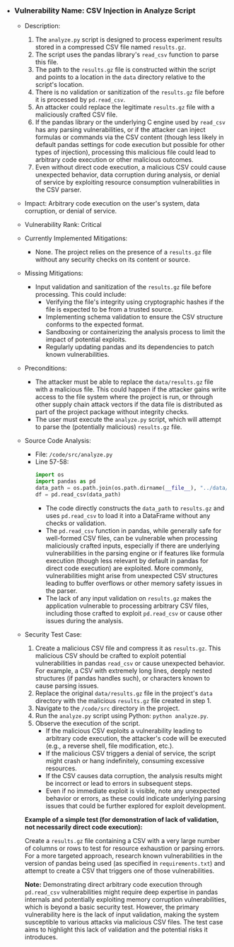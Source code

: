 - ### Vulnerability Name: CSV Injection in Analyze Script
  - Description:
      1. The `analyze.py` script is designed to process experiment results stored in a compressed CSV file named `results.gz`.
      2. The script uses the pandas library's `read_csv` function to parse this file.
      3. The path to the `results.gz` file is constructed within the script and points to a location in the `data` directory relative to the script's location.
      4. There is no validation or sanitization of the `results.gz` file before it is processed by `pd.read_csv`.
      5. An attacker could replace the legitimate `results.gz` file with a maliciously crafted CSV file.
      6. If the pandas library or the underlying C engine used by `read_csv` has any parsing vulnerabilities, or if the attacker can inject formulas or commands via the CSV content (though less likely in default pandas settings for code execution but possible for other types of injection), processing this malicious file could lead to arbitrary code execution or other malicious outcomes.
      7. Even without direct code execution, a malicious CSV could cause unexpected behavior, data corruption during analysis, or denial of service by exploiting resource consumption vulnerabilities in the CSV parser.
  - Impact: Arbitrary code execution on the user's system, data corruption, or denial of service.
  - Vulnerability Rank: Critical
  - Currently Implemented Mitigations:
      - None. The project relies on the presence of a `results.gz` file without any security checks on its content or source.
  - Missing Mitigations:
      - Input validation and sanitization of the `results.gz` file before processing. This could include:
          - Verifying the file's integrity using cryptographic hashes if the file is expected to be from a trusted source.
          - Implementing schema validation to ensure the CSV structure conforms to the expected format.
          - Sandboxing or containerizing the analysis process to limit the impact of potential exploits.
          - Regularly updating pandas and its dependencies to patch known vulnerabilities.
  - Preconditions:
      - The attacker must be able to replace the `data/results.gz` file with a malicious file. This could happen if the attacker gains write access to the file system where the project is run, or through other supply chain attack vectors if the data file is distributed as part of the project package without integrity checks.
      - The user must execute the `analyze.py` script, which will attempt to parse the (potentially malicious) `results.gz` file.
  - Source Code Analysis:
      - File: `/code/src/analyze.py`
      - Line 57-58:
        ```python
        import os
        import pandas as pd
        data_path = os.path.join(os.path.dirname(__file__), "../data/results.gz")
        df = pd.read_csv(data_path)
        ```
        - The code directly constructs the `data_path` to `results.gz` and uses `pd.read_csv` to load it into a DataFrame without any checks or validation.
        - The `pd.read_csv` function in pandas, while generally safe for well-formed CSV files, can be vulnerable when processing maliciously crafted inputs, especially if there are underlying vulnerabilities in the parsing engine or if features like formula execution (though less relevant by default in pandas for direct code execution) are exploited. More commonly, vulnerabilities might arise from unexpected CSV structures leading to buffer overflows or other memory safety issues in the parser.
        - The lack of any input validation on `results.gz` makes the application vulnerable to processing arbitrary CSV files, including those crafted to exploit `pd.read_csv` or cause other issues during the analysis.
  - Security Test Case:
      1. Create a malicious CSV file and compress it as `results.gz`. This malicious CSV should be crafted to exploit potential vulnerabilities in pandas `read_csv` or cause unexpected behavior. For example, a CSV with extremely long lines, deeply nested structures (if pandas handles such), or characters known to cause parsing issues.
      2. Replace the original `data/results.gz` file in the project's `data` directory with the malicious `results.gz` file created in step 1.
      3. Navigate to the `/code/src` directory in the project.
      4. Run the `analyze.py` script using Python: `python analyze.py`.
      5. Observe the execution of the script.
          - If the malicious CSV exploits a vulnerability leading to arbitrary code execution, the attacker's code will be executed (e.g., a reverse shell, file modification, etc.).
          - If the malicious CSV triggers a denial of service, the script might crash or hang indefinitely, consuming excessive resources.
          - If the CSV causes data corruption, the analysis results might be incorrect or lead to errors in subsequent steps.
          - Even if no immediate exploit is visible, note any unexpected behavior or errors, as these could indicate underlying parsing issues that could be further explored for exploit development.

      **Example of a simple test (for demonstration of lack of validation, not necessarily direct code execution):**

      Create a `results.gz` file containing a CSV with a very large number of columns or rows to test for resource exhaustion or parsing errors. For a more targeted approach, research known vulnerabilities in the version of pandas being used (as specified in `requirements.txt`) and attempt to create a CSV that triggers one of those vulnerabilities.

      **Note:** Demonstrating direct arbitrary code execution through `pd.read_csv` vulnerabilities might require deep expertise in pandas internals and potentially exploiting memory corruption vulnerabilities, which is beyond a basic security test. However, the primary vulnerability here is the lack of input validation, making the system susceptible to various attacks via malicious CSV files. The test case aims to highlight this lack of validation and the potential risks it introduces.